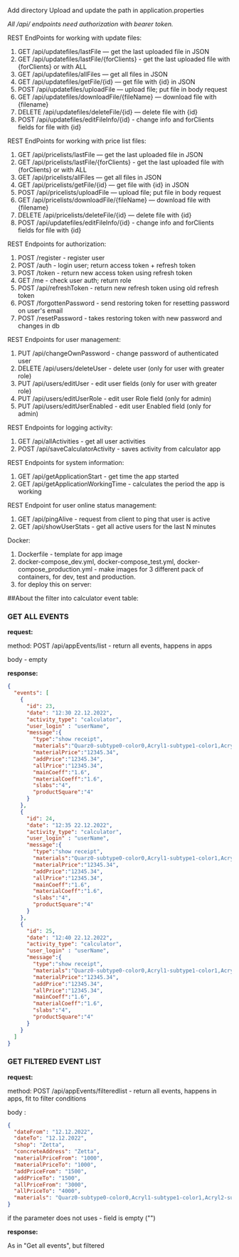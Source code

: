 Add directory Upload and update the path in application.properties

_All /api/ endpoints need authorization with bearer token._

REST EndPoints for working with update files:
1. GET /api/updatefiles/lastFile — get the last uploaded file in JSON
2. GET /api/updatefiles/lastFile/{forClients} - get the last uploaded file with {forClients} or with ALL
3. GET /api/updatefiles/allFiles — get all files in JSON
4. GET /api/updatefiles/getFile/{id} — get file with {id} in JSON
5. POST /api/updatefiles/uploadFile — upload file; put file in body request
6. GET /api/updatefiles/downloadFile/{fileName} — download file with {filename}
7. DELETE /api/updatefiles/deleteFile/{id} — delete file with {id}
8. POST /api/updatefiles/editFileInfo/{id} - change info and forClients fields for file with {id}

REST EndPoints for working with price list files:
1. GET /api/pricelists/lastFile — get the last uploaded file in JSON
2. GET /api/pricelists/lastFile/{forClients} - get the last uploaded file with {forClients} or with ALL
3. GET /api/pricelists/allFiles — get all files in JSON
4. GET /api/pricelists/getFile/{id} — get file with {id} in JSON
5. POST /api/pricelists/uploadFile — upload file; put file in body request
6. GET /api/pricelists/downloadFile/{fileName} — download file with {filename}
7. DELETE /api/pricelists/deleteFile/{id} — delete file with {id}
8. POST /api/updatefiles/editFileInfo/{id} - change info and forClients fields for file with {id}

REST Endpoints for authorization:
1. POST /register - register user
2. POST /auth - login user; return access token + refresh token
3. POST /token - return new access token using refresh token
4. GET /me - check user auth; return role
5. POST /api/refreshToken - return new refresh token using old refresh token
6. POST /forgottenPassword - send restoring token for resetting password on user's email
7. POST /resetPassword - takes restoring token with new password and changes in db

REST Endpoints for user management:
1. PUT /api/changeOwnPassword - change password of authenticated user
2. DELETE /api/users/deleteUser - delete user (only for user with greater role)
3. PUT /api/users/editUser - edit user fields (only for user with greater role)
4. PUT /api/users/editUserRole - edit user Role field (only for admin)
5. PUT /api/users/editUserEnabled - edit user Enabled field (only for admin)

REST Endpoints for logging activity:
1. GET /api/allActivities - get all user activities
2. POST /api/saveCalculatorActivity - saves activity from calculator app

REST Endpoints for system information:
1. GET /api/getApplicationStart - get time the app started
2. GET /api/getApplicationWorkingTime - calculates the period the app is working

REST Endpoint for user online status management:
1. GET /api/pingAlive - request from client to ping that user is active
2. GET /api/showUserStats - get all active users for the last N minutes

Docker:

1. Dockerfile - template for app image
2. docker-compose_dev.yml, docker-compose_test.yml, 
docker-compose_production.yml - make images for 3 
different pack of containers, for dev, test and production.
3. for deploy this on server:




##About the filter into calculator event table:

### GET ALL EVENTS
__request:__

method: POST   /api/appEvents/list - return all events, happens in apps

body - empty

__response:__

```json
{
  "events": [
    {
      "id": 23,
      "date": "12:30 22.12.2022",
      "activity_type": "calculator",
      "user_login" : "userName",
      "message":{
        "type":"show receipt",
        "materials":"Quarz0-subtype0-color0,Acryl1-subtype1-color1,Acryl2-subtype2-color2",
        "materialPrice":"12345.34",
        "addPrice":"12345.34",
        "allPrice":"12345.34",
        "mainCoeff":"1.6",
        "materialCoeff":"1.6",
        "slabs":"4",
        "productSquare":"4"
      }
    },
    {
      "id": 24,
      "date": "12:35 22.12.2022",
      "activity_type": "calculator",
      "user_login" : "userName",
      "message":{
        "type":"show receipt",
        "materials":"Quarz0-subtype0-color0,Acryl1-subtype1-color1,Acryl2-subtype2-color2",
        "materialPrice":"12345.34",
        "addPrice":"12345.34",
        "allPrice":"12345.34",
        "mainCoeff":"1.6",
        "materialCoeff":"1.6",
        "slabs":"4",
        "productSquare":"4"
      }
    },
    {
      "id": 25,
      "date": "12:40 22.12.2022",
      "activity_type": "calculator",
      "user_login" : "userName",
      "message":{
        "type":"show receipt",
        "materials":"Quarz0-subtype0-color0,Acryl1-subtype1-color1,Acryl2-subtype2-color2",
        "materialPrice":"12345.34",
        "addPrice":"12345.34",
        "allPrice":"12345.34",
        "mainCoeff":"1.6",
        "materialCoeff":"1.6",
        "slabs":"4",
        "productSquare":"4"
      }
    }
  ]
}

```

### GET FILTERED EVENT LIST
__request:__

method: POST   /api/appEvents/filteredlist - return all events, happens in apps, 
fit to filter conditions

body :

```json
{
  "dateFrom": "12.12.2022",
  "dateTo": "12.12.2022",
  "shop": "Zetta",
  "concreteAddress": "Zetta",
  "materialPriceFrom": "1000",
  "materialPriceTo": "1000",
  "addPriceFrom": "1500",
  "addPriceTo": "1500",
  "allPriceFrom": "3000",
  "allPriceTo": "4000",
  "materials": "Quarz0-subtype0-color0,Acryl1-subtype1-color1,Acryl2-subtype2-color2"
}
```

if the parameter does not uses - field is empty ("")

__response:__

As in "Get all events", but filtered